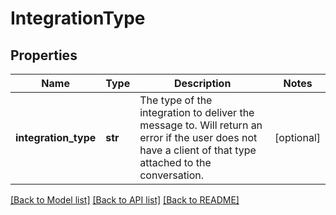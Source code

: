 # IntegrationType

## Properties
Name | Type | Description | Notes
------------ | ------------- | ------------- | -------------
**integration_type** | **str** | The type of the integration to deliver the message to. Will return an error if the user does not have a client of that type attached to the conversation.  | [optional] 

[[Back to Model list]](../README.md#documentation-for-models) [[Back to API list]](../README.md#documentation-for-api-endpoints) [[Back to README]](../README.md)


